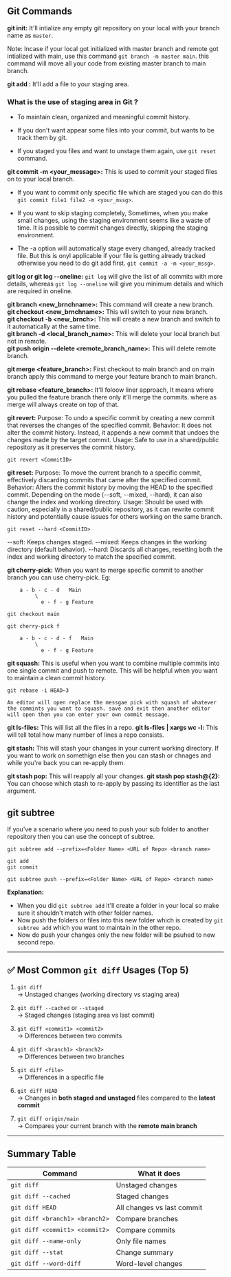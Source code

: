 ## Git Commands

**git init:** It'll intialize any empty git repository on your local with your branch name as `master`.

Note: Incase if your local got initialized with master branch and remote got intialized with main, use this command `git branch -m master main`. this command will move all your code from existing master branch to main branch.

**git add <filename>:** It'll add a file to your staging area.

### What is the use of staging area in Git ?

- To maintain clean, organized and meaningful commit history.
- If you don't want appear some files into your commit, but wants to be track them by git.

- If you staged you files and want to unstage them again, use `git reset` command.

**git commit -m <your_message>:** This is used to commit your staged files on to your local branch.

- If you want to commit only specific file which are staged you can do this `git commit file1 file2 -m <your_mssg>`.

- If you want to skip staging completely, Sometimes, when you make small changes, using the staging environment seems like a waste of time. It is possible to commit changes directly, skipping the staging environment.
- The -a option will automatically stage every changed, already tracked file. But this is onyl applicable if your file is getting already tracked otherwise you need to do git add <filename> first.
  `git commit -a -m <your_mssg>`.

**git log or git log --oneline:** `git log` will give the list of all commits with more details, whereas `git log --oneline` will give you minimum details and which are required in oneline.

**git branch <new_brnchname>:** This command will create a new branch.\
**git checkout <new_brnchname>:** This will switch to your new branch.\
**git checkout -b <new_brnch>:** This will create a new branch and switch to it automatically at the same time.\
**git branch -d <local_branch_name>:** This will delete your local branch but not in remote.\
**git push origin --delete <remote_branch_name>:** This will delete remote branch.

**git merge <feature_branch>:** First checkout to main branch and on main branch apply this command to merge your feature branch to main branch.

**git rebase <feature_branch>:** It'll foloow liner approach, It means where you pulled the feature branch there only it'll merge the commits. where as merge will always create on top of that.

**git revert:**
Purpose: To undo a specific commit by creating a new commit that reverses the changes of the specified commit.
Behavior: It does not alter the commit history. Instead, it appends a new commit that undoes the changes made by the target commit.
Usage: Safe to use in a shared/public repository as it preserves the commit history.

`git revert <CommitID>`

**git reset:**
Purpose: To move the current branch to a specific commit, effectively discarding commits that came after the specified commit.
Behavior: Alters the commit history by moving the HEAD to the specified commit. Depending on the mode (--soft, --mixed, --hard), it can also change the index and working directory.
Usage: Should be used with caution, especially in a shared/public repository, as it can rewrite commit history and potentially cause issues for others working on the same branch.

`git reset --hard <CommitID>`

--soft: Keeps changes staged.
--mixed: Keeps changes in the working directory (default behavior).
--hard: Discards all changes, resetting both the index and working directory to match the specified commit.

**git cherry-pick:** When you want to merge specific commit to another branch you can use cherry-pick.
Eg:

```
    a - b - c - d   Main
         \
           e - f - g Feature
```

```
git checkout main

git cherry-pick f
```

```
    a - b - c - d - f   Main
         \
           e - f - g Feature
```

**git squash:** This is useful when you want to combine multiple commits into one single commit and push to remote.
This will be helpful when you want to maintain a clean commit history.

```
git rebase -i HEAD~3

An editor will open replace the messgae pick with squash of whatever the commints you want to squash. save and exit then another editor will open then you can enter your own commit message.

```

**git ls-files:** This will list all the files in a repo.
**git ls-files | xargs wc -l:** This will tell total how many number of lines a repo consists.

**git stash:** This will stash your changes in your current working directory. If you want to work on somethign else then you can stash or chnages and while you're back you can re-apply them.

**git stash pop:** This will reapply all your changes.
**git stash pop stash@{2}:** You can choose which stash to re-apply by passing its identifier as the last argument.

## git subtree

If you've a scenario where you need to push your sub folder to another repository then you can use the concept of subtree.

```
git subtree add --prefix=<Folder Name> <URL of Repo> <branch name>
```

```
git add
git commit
```

```
git subtree push --prefix=<Folder Name> <URL of Repo> <branch name>
```

**Explanation:**

- When you did `git subtree add` it'll create a folder in your local so make sure it shouldn't match with other folder names.
- Now push the folders or files into this new folder which is created by `git subtree add` which you want to maintain in the other repo.
- Now do push your changes only the new folder will be psuhed to new second repo.

---

## ✅ **Most Common `git diff` Usages (Top 5)**

1. `git diff`  
   → Unstaged changes (working directory vs staging area)

2. `git diff --cached` or `--staged`  
   → Staged changes (staging area vs last commit)

3. `git diff <commit1> <commit2>`  
   → Differences between two commits

4. `git diff <branch1> <branch2>`  
   → Differences between two branches

5. `git diff <file>`  
   → Differences in a specific file

6. `git diff HEAD`  
   → Changes in **both staged and unstaged** files compared to the **latest commit**

7. `git diff origin/main`  
   → Compares your current branch with the **remote main branch**

---

## Summary Table

| Command                        | What it does               |
| ------------------------------ | -------------------------- |
| `git diff`                     | Unstaged changes           |
| `git diff --cached`            | Staged changes             |
| `git diff HEAD`                | All changes vs last commit |
| `git diff <branch1> <branch2>` | Compare branches           |
| `git diff <commit1> <commit2>` | Compare commits            |
| `git diff --name-only`         | Only file names            |
| `git diff --stat`              | Change summary             |
| `git diff --word-diff`         | Word-level changes         |
